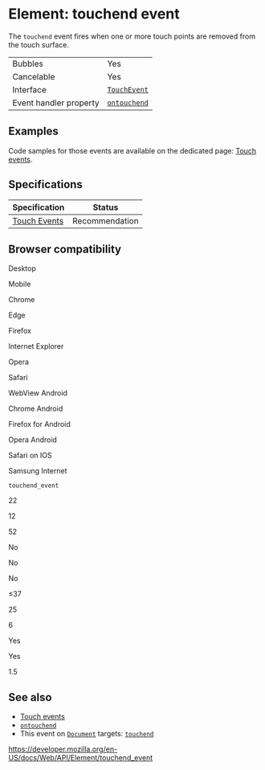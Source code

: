 Element: touchend event
=======================

The `touchend` event fires when one or more touch points are removed from the touch surface.

<table><tbody><tr class="odd"><td>Bubbles</td><td>Yes</td></tr><tr class="even"><td>Cancelable</td><td>Yes</td></tr><tr class="odd"><td>Interface</td><td><a href="../touchevent"><code>TouchEvent</code></a></td></tr><tr class="even"><td>Event handler property</td><td><a href="../globaleventhandlers/ontouchend"><code>ontouchend</code></a></td></tr></tbody></table>

Examples
--------

Code samples for those events are available on the dedicated page: [Touch events](../touch_events).

Specifications
--------------

<table><thead><tr class="header"><th>Specification</th><th>Status</th></tr></thead><tbody><tr class="odd"><td><a href="https://www.w3.org/TR/touch-events/#event-touchend">Touch Events</a></td><td><span class="spec-rec">Recommendation</span></td></tr></tbody></table>

Browser compatibility
---------------------

Desktop

Mobile

Chrome

Edge

Firefox

Internet Explorer

Opera

Safari

WebView Android

Chrome Android

Firefox for Android

Opera Android

Safari on IOS

Samsung Internet

`touchend_event`

22

12

52

No

No

No

≤37

25

6

Yes

Yes

1.5

See also
--------

-   [Touch events](../touch_events)
-   [`ontouchend`](../globaleventhandlers/ontouchend)
-   This event on [`Document`](../document) targets: [`touchend`](../document/touchend_event)

<a href="https://developer.mozilla.org/en-US/docs/Web/API/Element/touchend_event" class="_attribution-link">https://developer.mozilla.org/en-US/docs/Web/API/Element/touchend_event</a>
